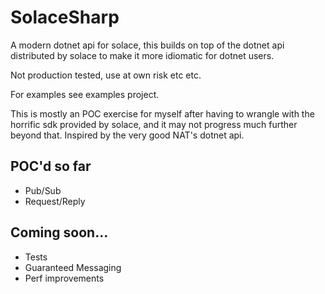 
<H1>SolaceSharp</H1>

A modern dotnet api for solace, this builds on top of the dotnet api distributed by solace to make it more idiomatic for dotnet users.

Not production tested, use at own risk etc etc.

For examples see examples project.

This is mostly an POC exercise for myself after having to wrangle with the horrific sdk provided by solace,
and it may not progress much further beyond that. Inspired by the very good NAT's dotnet api.

<h2>POC'd so far</h2>

- Pub/Sub
- Request/Reply
<h2>Coming soon...</h2>

- Tests 
- Guaranteed Messaging
- Perf improvements
